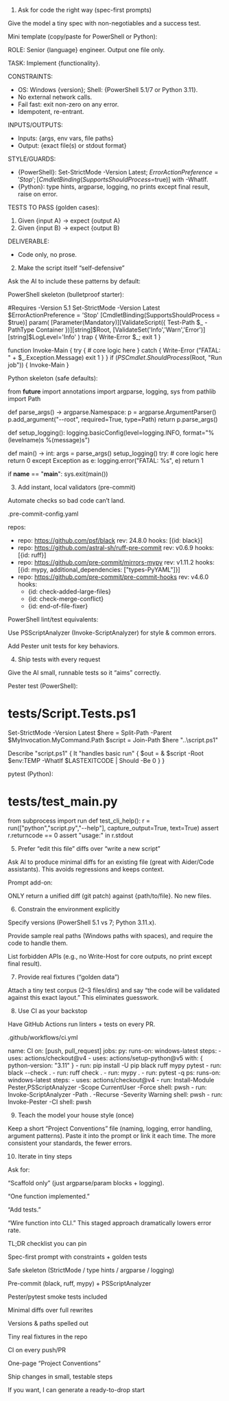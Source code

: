 1) Ask for code the right way (spec-first prompts)

Give the model a tiny spec with non-negotiables and a success test.

Mini template (copy/paste for PowerShell or Python):

ROLE: Senior {language} engineer. Output one file only.

TASK: Implement {functionality}.

CONSTRAINTS:
- OS: Windows {version}; Shell: {PowerShell 5.1/7 or Python 3.11}.
- No external network calls.
- Fail fast: exit non-zero on any error.
- Idempotent, re-entrant.

INPUTS/OUTPUTS:
- Inputs: {args, env vars, file paths}
- Output: {exact file(s) or stdout format}

STYLE/GUARDS:
- {PowerShell}: Set-StrictMode -Version Latest; $ErrorActionPreference='Stop'; [CmdletBinding(SupportsShouldProcess=$true)] with -WhatIf.
- {Python}: type hints, argparse, logging, no prints except final result, raise on error.

TESTS TO PASS (golden cases):
1. Given {input A} → expect {output A}
2. Given {input B} → expect {output B}

DELIVERABLE:
- Code only, no prose.

2) Make the script itself “self-defensive”

Ask the AI to include these patterns by default:

PowerShell skeleton (bulletproof starter):

#Requires -Version 5.1
Set-StrictMode -Version Latest
$ErrorActionPreference = 'Stop'
[CmdletBinding(SupportsShouldProcess = $true)]
param(
  [Parameter(Mandatory)][ValidateScript({ Test-Path $_ -PathType Container })][string]$Root,
  [ValidateSet('Info','Warn','Error')][string]$LogLevel='Info'
)
trap { Write-Error $_; exit 1 }

function Invoke-Main {
  try {
    # core logic here
  } catch {
    Write-Error ("FATAL: " + $_.Exception.Message)
    exit 1
  }
}
if ($PSCmdlet.ShouldProcess($Root, "Run job")) { Invoke-Main }


Python skeleton (safe defaults):

from __future__ import annotations
import argparse, logging, sys
from pathlib import Path

def parse_args() -> argparse.Namespace:
    p = argparse.ArgumentParser()
    p.add_argument("--root", required=True, type=Path)
    return p.parse_args()

def setup_logging():
    logging.basicConfig(level=logging.INFO, format="%(levelname)s %(message)s")

def main() -> int:
    args = parse_args()
    setup_logging()
    try:
        # core logic here
        return 0
    except Exception as e:
        logging.error("FATAL: %s", e)
        return 1

if __name__ == "__main__":
    sys.exit(main())

3) Add instant, local validators (pre-commit)

Automate checks so bad code can’t land.

.pre-commit-config.yaml

repos:
- repo: https://github.com/psf/black
  rev: 24.8.0
  hooks: [{id: black}]
- repo: https://github.com/astral-sh/ruff-pre-commit
  rev: v0.6.9
  hooks: [{id: ruff}]
- repo: https://github.com/pre-commit/mirrors-mypy
  rev: v1.11.2
  hooks: [{id: mypy, additional_dependencies: ["types-PyYAML"]}]
- repo: https://github.com/pre-commit/pre-commit-hooks
  rev: v4.6.0
  hooks:
    - {id: check-added-large-files}
    - {id: check-merge-conflict}
    - {id: end-of-file-fixer}


PowerShell lint/test equivalents:

Use PSScriptAnalyzer (Invoke-ScriptAnalyzer) for style & common errors.

Add Pester unit tests for key behaviors.

4) Ship tests with every request

Give the AI small, runnable tests so it “aims” correctly.

Pester test (PowerShell):

# tests/Script.Tests.ps1
Set-StrictMode -Version Latest
$here = Split-Path -Parent $MyInvocation.MyCommand.Path
$script = Join-Path $here "..\script.ps1"

Describe "script.ps1" {
  It "handles basic run" {
    $out = & $script -Root $env:TEMP -WhatIf
    $LASTEXITCODE | Should -Be 0
  }
}


pytest (Python):

# tests/test_main.py
from subprocess import run
def test_cli_help():
    r = run(["python","script.py","--help"], capture_output=True, text=True)
    assert r.returncode == 0
    assert "usage:" in r.stdout

5) Prefer “edit this file” diffs over “write a new script”

Ask AI to produce minimal diffs for an existing file (great with Aider/Code assistants). This avoids regressions and keeps context.

Prompt add-on:

ONLY return a unified diff (git patch) against {path/to/file}. No new files.

6) Constrain the environment explicitly

Specify versions (PowerShell 5.1 vs 7; Python 3.11.x).

Provide sample real paths (Windows paths with spaces), and require the code to handle them.

List forbidden APIs (e.g., no Write-Host for core outputs, no print except final result).

7) Provide real fixtures (“golden data”)

Attach a tiny test corpus (2–3 files/dirs) and say “the code will be validated against this exact layout.” This eliminates guesswork.

8) Use CI as your backstop

Have GitHub Actions run linters + tests on every PR.

.github/workflows/ci.yml

name: CI
on: [push, pull_request]
jobs:
  py:
    runs-on: windows-latest
    steps:
      - uses: actions/checkout@v4
      - uses: actions/setup-python@v5
        with: { python-version: "3.11" }
      - run: pip install -U pip black ruff mypy pytest
      - run: black --check .
      - run: ruff check .
      - run: mypy .
      - run: pytest -q
  ps:
    runs-on: windows-latest
    steps:
      - uses: actions/checkout@v4
      - run: Install-Module Pester,PSScriptAnalyzer -Scope CurrentUser -Force
        shell: pwsh
      - run: Invoke-ScriptAnalyzer -Path . -Recurse -Severity Warning
        shell: pwsh
      - run: Invoke-Pester -CI
        shell: pwsh

9) Teach the model your house style (once)

Keep a short “Project Conventions” file (naming, logging, error handling, argument patterns). Paste it into the prompt or link it each time. The more consistent your standards, the fewer errors.

10) Iterate in tiny steps

Ask for:

“Scaffold only” (just argparse/param blocks + logging).

“One function implemented.”

“Add tests.”

“Wire function into CLI.”
This staged approach dramatically lowers error rate.

TL;DR checklist you can pin

 Spec-first prompt with constraints + golden tests

 Safe skeleton (StrictMode / type hints / argparse / logging)

 Pre-commit (black, ruff, mypy) + PSScriptAnalyzer

 Pester/pytest smoke tests included

 Minimal diffs over full rewrites

 Versions & paths spelled out

 Tiny real fixtures in the repo

 CI on every push/PR

 One-page “Project Conventions”

 Ship changes in small, testable steps

If you want, I can generate a ready-to-drop start
